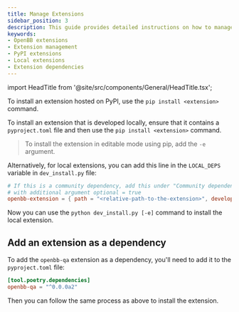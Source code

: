 ```yaml
---
title: Manage Extensions
sidebar_position: 3
description: This guide provides detailed instructions on how to manage extensions in the OpenBB Platform. It covers the installation of extensions hosted on PyPI and locally developed extensions, as well as adding an extension as a dependency.
keywords:
- OpenBB extensions
- Extension management
- PyPI extensions
- Local extensions
- Extension dependencies
---
```


import HeadTitle from '@site/src/components/General/HeadTitle.tsx';

<HeadTitle title="Manage Extensions - Contributor Guidelines - Development | OpenBB Platform Docs" />

To install an extension hosted on PyPI, use the `pip install <extension>` command.

To install an extension that is developed locally, ensure that it contains a `pyproject.toml` file and then use the `pip install <extension>` command.

> To install the extension in editable mode using pip, add the `-e` argument.

Alternatively, for local extensions, you can add this line in the `LOCAL_DEPS` variable in `dev_install.py` file:

```toml
# If this is a community dependency, add this under "Community dependencies",
# with additional argument optional = true
openbb-extension = { path = "<relative-path-to-the-extension>", develop = true }
```

Now you can use the `python dev_install.py [-e]` command to install the local extension.

## Add an extension as a dependency

To add the `openbb-qa` extension as a dependency, you'll need to add it to the `pyproject.toml` file:

```toml
[tool.poetry.dependencies]
openbb-qa = "^0.0.0a2"
```

Then you can follow the same process as above to install the extension.
